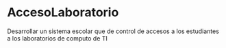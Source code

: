 # AccesoLaboratorio
Desarrollar un sistema escolar que de control de accesos a los estudiantes a los laboratorios de computo de TI 
